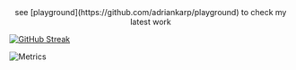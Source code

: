 <div id="header" align="center">
see [playground](https://github.com/adriankarp/playground) to check my latest work
</div>

[![GitHub Streak](http://github-readme-streak-stats.herokuapp.com?user=adriankarp&theme=dark&background=000000)](https://git.io/streak-stats)

![Metrics](https://metrics.lecoq.io/adriankarp?template=terminal&base.header=0&base.activity=0&base.repositories=0&base.metadata=0&languages=1&languages.limit=8&languages.colors=github&languages.threshold=0%25&config.timezone=America%2FToronto)
 

